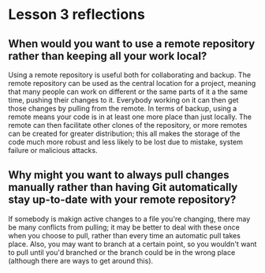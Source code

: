 # Lesson 3 reflections
## When would you want to use a remote repository rather than keeping all your work local?
Using a remote repository is useful both for collaborating and backup. The remote repository can be used as the central location for
a project, meaning that many people can work on different or the same parts of it a the same time, pushing their changes to it. Everybody
working on it can then get those changes by pulling from the remote. In terms of backup, using a remote means your code is in at least one
more place than just locally. The remote can then facilitate other clones of the repository, or more remotes can be created for greater 
distribution; this all makes the storage of the code much more robust and less likely to be lost due to mistake, system failure or
malicious attacks.

## Why might you want to always pull changes manually rather than having Git automatically stay up-to-date with your remote repository?
If somebody is makign active changes to a file you're changing, there may be many conflicts from pulling; it may be better to deal with these once when you choose to pull, rather than every time an automatic pull takes place. Also, you may want to branch at a certain point, so you wouldn't want to pull until you'd branched or the branch could be in the wrong place (although there are ways to get around this).